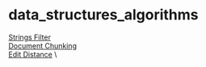 # data_structures_algorithms


[Strings Filter](https://github.com/mie-h/data_structures_algorithms/blob/main/strings_filter.py) \
[Document Chunking](https://github.com/mie-h/data_structures_algorithms/blob/main/document_chunking.py) \
[Edit Distance](https://github.com/mie-h/data_structures_algorithms/blob/main/edit_distance.py) \
